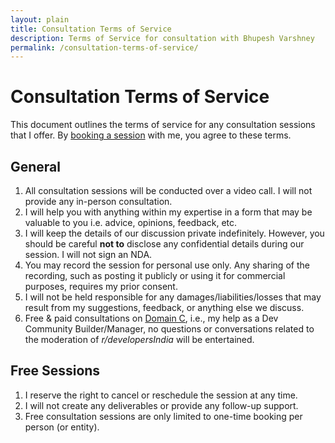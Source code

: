 ```yaml
---
layout: plain
title: Consultation Terms of Service
description: Terms of Service for consultation with Bhupesh Varshney
permalink: /consultation-terms-of-service/
---
```


# Consultation Terms of Service

This document outlines the terms of service for any consultation sessions that I offer. By [booking a session](/hire) with me, you agree to these terms.

## General

1. All consultation sessions will be conducted over a video call. I will not provide any in-person consultation.
2. I will help you with anything within my expertise in a form that may be valuable to you i.e. advice, opinions, feedback, etc.
3. I will keep the details of our discussion private indefinitely. However, you should be careful **not to** disclose any confidential details during our session. I will not sign an NDA.
4. You may record the session for personal use only. Any sharing of the recording, such as posting it publicly or using it for commercial purposes, requires my prior consent.
5. I will not be held responsible for any damages/liabilities/losses that may result from my suggestions, feedback, or anything else we discuss.
6. Free & paid consultations on [Domain C](https://bhupesh.me/hire/#domain-c-as-a-dev-community-buildermanager), i.e., my help as a Dev Community Builder/Manager, no questions or conversations related to the moderation of _r/developersIndia_ will be entertained.

## Free Sessions

1. I reserve the right to cancel or reschedule the session at any time.
2. I will not create any deliverables or provide any follow-up support.
3. Free consultation sessions are only limited to one-time booking per person (or entity).

